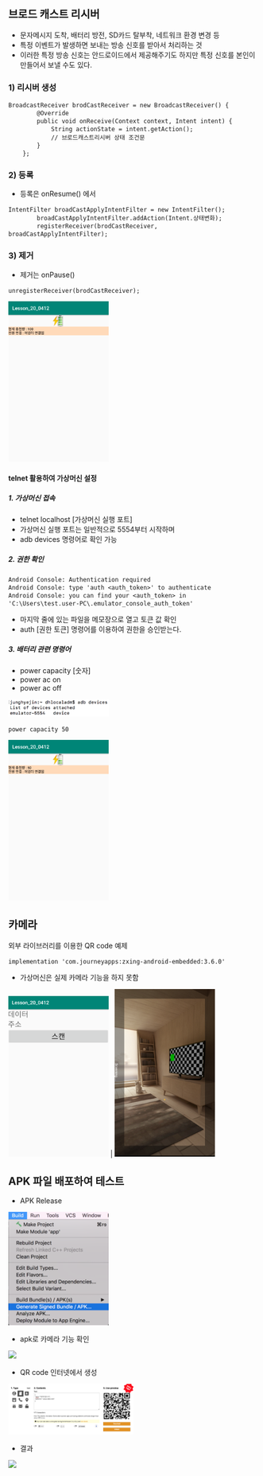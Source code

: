 ## 브로드 캐스트 리시버
- 문자메시지 도착, 배터리 방전, SD카드 탈부착, 네트워크 환경 변경 등
- 특정 이벤트가 발생하면 보내는 방송 신호를 받아서 처리하는 것
- 이러한 특정 방송 신호는 안드로이드에서 제공해주기도 하지만 특정 신호를 본인이 만들어서 보낼 수도 있다.

### 1) 리시버 생성

```
BroadcastReceiver brodCastReceiver = new BroadcastReceiver() {
        @Override
        public void onReceive(Context context, Intent intent) {
            String actionState = intent.getAction();
            // 브로드캐스트리시버 상태 조건문 
        }
    };
```

### 2) 등록
- 등록은 onResume() 에서

```
IntentFilter broadCastApplyIntentFilter = new IntentFilter();
        broadCastApplyIntentFilter.addAction(Intent.상태변화);
        registerReceiver(brodCastReceiver, broadCastApplyIntentFilter);
```

### 3) 제거
- 제거는 onPause()

```
unregisterReceiver(brodCastReceiver);
```

<img src="https://github.com/hyejin830/Android_Daily_Study/blob/master/Day20/images/1.png" width="40%">

#### telnet 활용하여 가상머신 설정

##### 1. 가상머신 접속	
- telnet localhost [가상머신 실행 포트]
- 가상머신 실행 포트는 일반적으로 5554부터 시작하며
- adb devices 명령어로 확인 가능

##### 2. 권한 확인

```
Android Console: Authentication required
Android Console: type 'auth <auth_token>' to authenticate
Android Console: you can find your <auth_token> in
'C:\Users\test.user-PC\.emulator_console_auth_token'
```
- 마지막 줄에 있는 파일을 메모장으로 열고 토큰 값 확인
- auth  [권한 토큰]	명령어를 이용하여 권한을 승인받는다.

##### 3. 배터리 관련 명령어

- power capacity  [숫자]
- power ac on
- power ac off


<img src="https://github.com/hyejin830/Android_Daily_Study/blob/master/Day20/images/2.png" width="40%">

```
power capacity 50
```

<img src="https://github.com/hyejin830/Android_Daily_Study/blob/master/Day20/images/3.png" width="40%">


## 카메라

외부 라이브러리를 이용한 QR code 예제

```
implementation 'com.journeyapps:zxing-android-embedded:3.6.0'
```

- 가상머신은 실제 카메라 기능을 하지 못함

<img src="https://github.com/hyejin830/Android_Daily_Study/blob/master/Day20/images/4.png" width="40%"> | <img src="https://github.com/hyejin830/Android_Daily_Study/blob/master/Day20/images/5.png" width="40%">


## APK 파일 배포하여 테스트

- APK Release

<img src="https://github.com/hyejin830/Android_Daily_Study/blob/master/Day20/images/9.png" width="40%"> 

- apk로 카메라 기능 확인
  
<img src="https://github.com/hyejin830/Android_Daily_Study/blob/master/Day20/images/6.png" width="40%"> 

- QR code 인터넷에서 생성

<img src="https://github.com/hyejin830/Android_Daily_Study/blob/master/Day20/images/8.png" width="50%"> 

- 결과 

<img src="https://github.com/hyejin830/Android_Daily_Study/blob/master/Day20/images/7.png" width="40%"> 

